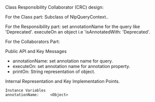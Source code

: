 Class Responsibility Collaborator (CRC) design:

For the Class part:  Subclass of NlpQueryContext..

For the Responsibility part: set annotationName for the query like 'Deprecated'.
executeOn an object i.e 'isAnnotatedWith: 'Deprecated'.


For the Collaborators Part: 

Public API and Key Messages

- annotationName: set annotation name for query.   
- executeOn: set annotation name for annotation property. 
- printOn: String representation of object.  

Internal Representation and Key Implementation Points.

    Instance Variables
	annotationName:		<Object>
